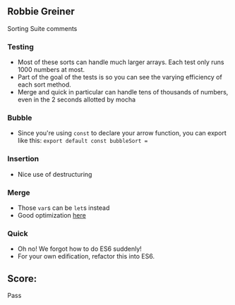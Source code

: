 ## Robbie Greiner
Sorting Suite comments

### Testing
* Most of these sorts can handle much larger arrays. Each test only runs 1000 numbers at most.
* Part of the goal of the tests is so you can see the varying efficiency of each sort method.
* Merge and quick in particular can handle tens of thousands of numbers, even in the 2 seconds allotted by mocha

### Bubble
* Since you're using `const` to declare your arrow function, you can export like this: `export default const bubbleSort = `

### Insertion
* Nice use of destructuring

### Merge
* Those `var`s can be `let`s instead
* Good optimization [here](https://github.com/robbiegreiner/sorting-suite/blob/b7438719f2923bf9955d303d560e717ee014a91b/scripts/mergeSort.js#L24)

### Quick
* Oh no! We forgot how to do ES6 suddenly!
* For your own edification, refactor this into ES6.

## Score:
Pass
